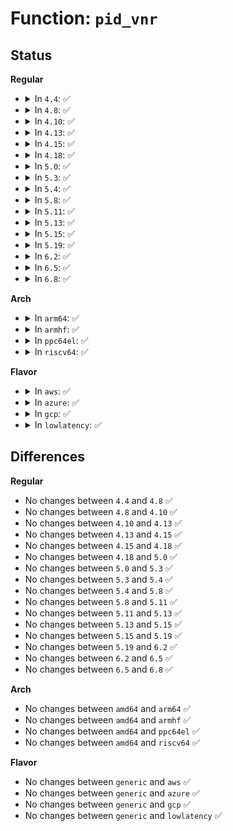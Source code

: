 # Function: <code>pid_vnr</code>

## Status
<b>Regular</b>
<ul>
<li>
<details>
<summary>In <code>4.4</code>: ✅</summary>

```c
pid_t pid_vnr(struct pid *pid);
```

**Collision:** Unique Global

**Inline:** No

**Transformation:** False

**Instances:**

```
In kernel/pid.c (ffffffff8109dc90)
Location: kernel/pid.c:514
Inline: False
Direct callers:
  - kernel/fork.c:_do_fork
  - kernel/sysctl.c:proc_do_cad_pid
  - kernel/signal.c:do_send_specific
  - kernel/signal.c:do_tkill
  - kernel/signal.c:SYSC_kill
  - kernel/sys.c:sys_getpid
  - kernel/sys.c:sys_getppid
  - kernel/sys.c:sys_getpgrp
  - kernel/sys.c:SyS_getsid
  - kernel/sys.c:sys_setsid
  - kernel/cgroup.c:pidlist_array_load
  - kernel/audit.c:audit_receive_msg
  - kernel/trace/ftrace.c:fpid_show
  - fs/fcntl.c:f_getown
  - fs/fcntl.c:SyS_fcntl
  - fs/notify/fanotify/fanotify_user.c:fanotify_read
  - fs/locks.c:lock_get_status
  - fs/locks.c:posix_test_lock
  - fs/coredump.c:do_coredump
  - fs/coredump.c:do_coredump
  - fs/coredump.c:do_coredump
  - fs/coredump.c:do_coredump
  - fs/coredump.c:do_coredump
  - fs/fuse/file.c:fuse_getlk
  - ipc/msg.c:do_msgsnd
  - ipc/msg.c:do_msgrcv
  - ipc/sem.c:SYSC_semtimedop
  - ipc/sem.c:SyS_semctl
  - ipc/sem.c:exit_sem
  - ipc/shm.c:shm_close
  - ipc/shm.c:newseg
  - ipc/mqueue.c:mqueue_read_file
  - security/tomoyo/audit.c:tomoyo_init_log
  - security/tomoyo/audit.c:tomoyo_init_log
  - security/tomoyo/condition.c:tomoyo_condition
  - drivers/tty/tty_io.c:tty_ioctl
  - drivers/tty/tty_io.c:tty_ioctl
  - net/core/sock.c:sock_getsockopt
  - net/core/scm.c:__scm_send
  - net/core/scm.c:__scm_send
  - net/netlink/af_netlink.c:netlink_sendmsg
  - net/unix/af_unix.c:unix_dgram_recvmsg
  - net/unix/af_unix.c:unix_stream_read_generic
```
**Symbols:**

```
ffffffff8109dc90-ffffffff8109dceb: pid_vnr (STB_GLOBAL)
```
</details>
</li>
<li>
<details>
<summary>In <code>4.8</code>: ✅</summary>

```c
pid_t pid_vnr(struct pid *pid);
```

**Collision:** Unique Global

**Inline:** No

**Transformation:** False

**Instances:**

```
In kernel/pid.c (ffffffff810a12f0)
Location: kernel/pid.c:514
Inline: False
Direct callers:
  - kernel/fork.c:_do_fork
  - kernel/sysctl.c:proc_do_cad_pid
  - kernel/signal.c:do_tkill
  - kernel/signal.c:do_send_specific
  - kernel/signal.c:SYSC_kill
  - kernel/sys.c:sys_setsid
  - kernel/sys.c:SyS_getsid
  - kernel/sys.c:sys_getpgrp
  - kernel/sys.c:sys_getppid
  - kernel/sys.c:sys_getpid
  - kernel/cgroup.c:cgroup_pidlist_start
  - kernel/audit.c:audit_receive_msg
  - fs/fcntl.c:SyS_fcntl
  - fs/fcntl.c:f_getown
  - fs/notify/fanotify/fanotify_user.c:fanotify_read
  - fs/locks.c:lock_get_status
  - fs/locks.c:posix_test_lock
  - fs/coredump.c:do_coredump
  - fs/coredump.c:do_coredump
  - fs/coredump.c:do_coredump
  - fs/coredump.c:do_coredump
  - fs/coredump.c:do_coredump
  - fs/fuse/file.c:fuse_getlk
  - ipc/msg.c:do_msgrcv
  - ipc/msg.c:do_msgsnd
  - ipc/sem.c:exit_sem
  - ipc/sem.c:SYSC_semtimedop
  - ipc/sem.c:SyS_semctl
  - ipc/sem.c:semctl_main
  - ipc/shm.c:newseg
  - ipc/shm.c:shm_close
  - ipc/mqueue.c:mqueue_read_file
  - security/tomoyo/audit.c:tomoyo_init_log
  - security/tomoyo/audit.c:tomoyo_init_log
  - security/tomoyo/condition.c:tomoyo_condition
  - drivers/tty/tty_io.c:tty_ioctl
  - drivers/tty/tty_io.c:tty_ioctl
  - net/core/sock.c:sock_getsockopt
  - net/core/scm.c:__scm_send
  - net/core/scm.c:__scm_send
  - net/netlink/af_netlink.c:netlink_sendmsg
  - net/unix/af_unix.c:unix_stream_read_generic
  - net/unix/af_unix.c:unix_dgram_recvmsg
```
**Symbols:**

```
ffffffff810a12f0-ffffffff810a134b: pid_vnr (STB_GLOBAL)
```
</details>
</li>
<li>
<details>
<summary>In <code>4.10</code>: ✅</summary>

```c
pid_t pid_vnr(struct pid *pid);
```

**Collision:** Unique Global

**Inline:** No

**Transformation:** False

**Instances:**

```
In kernel/pid.c (ffffffff810a63b0)
Location: kernel/pid.c:514
Inline: False
Direct callers:
  - kernel/fork.c:_do_fork
  - kernel/sysctl.c:proc_do_cad_pid
  - kernel/signal.c:do_tkill
  - kernel/signal.c:do_send_specific
  - kernel/signal.c:SYSC_kill
  - kernel/sys.c:sys_setsid
  - kernel/sys.c:SyS_getsid
  - kernel/sys.c:sys_getpgrp
  - kernel/sys.c:sys_getppid
  - kernel/sys.c:sys_getpid
  - kernel/cgroup.c:cgroup_pidlist_start
  - kernel/audit.c:audit_receive_msg
  - fs/fcntl.c:SyS_fcntl
  - fs/fcntl.c:f_getown
  - fs/notify/fanotify/fanotify_user.c:fanotify_read
  - fs/locks.c:posix_test_lock
  - fs/coredump.c:do_coredump
  - fs/coredump.c:do_coredump
  - fs/coredump.c:do_coredump
  - fs/coredump.c:do_coredump
  - fs/coredump.c:do_coredump
  - fs/fuse/file.c:fuse_getlk
  - ipc/msg.c:do_msgrcv
  - ipc/msg.c:do_msgsnd
  - ipc/sem.c:exit_sem
  - ipc/sem.c:SYSC_semtimedop
  - ipc/sem.c:SyS_semctl
  - ipc/sem.c:semctl_main
  - ipc/shm.c:newseg
  - ipc/shm.c:shm_close
  - ipc/mqueue.c:mqueue_read_file
  - security/tomoyo/audit.c:tomoyo_init_log
  - security/tomoyo/audit.c:tomoyo_init_log
  - security/tomoyo/condition.c:tomoyo_condition
  - drivers/tty/tty_io.c:tty_ioctl
  - drivers/tty/tty_io.c:tty_ioctl
  - net/core/sock.c:sock_getsockopt
  - net/core/scm.c:__scm_send
  - net/core/scm.c:__scm_send
  - net/netlink/af_netlink.c:netlink_sendmsg
  - net/unix/af_unix.c:unix_stream_read_generic
  - net/unix/af_unix.c:unix_dgram_recvmsg
```
**Symbols:**

```
ffffffff810a63b0-ffffffff810a640b: pid_vnr (STB_GLOBAL)
```
</details>
</li>
<li>
<details>
<summary>In <code>4.13</code>: ✅</summary>

```c
pid_t pid_vnr(struct pid *pid);
```

**Collision:** Unique Global

**Inline:** No

**Transformation:** False

**Instances:**

```
In kernel/pid.c (ffffffff810a3380)
Location: kernel/pid.c:515
Inline: False
Direct callers:
  - kernel/fork.c:_do_fork
  - kernel/sysctl.c:proc_do_cad_pid
  - kernel/sys.c:sys_setsid
  - kernel/sys.c:SyS_getsid
  - kernel/sys.c:sys_getpgrp
  - kernel/audit.c:audit_receive_msg
  - kernel/audit.c:audit_receive_msg
  - kernel/audit.c:audit_receive_msg
  - kernel/audit.c:audit_receive_msg
  - fs/fcntl.c:do_fcntl
  - fs/fcntl.c:f_getown
  - fs/notify/fanotify/fanotify_user.c:fanotify_read
  - fs/locks.c:posix_test_lock
  - fs/fuse/file.c:fuse_getlk
  - ipc/mqueue.c:mqueue_read_file
  - drivers/tty/tty_jobctrl.c:tty_jobctrl_ioctl
  - drivers/tty/tty_jobctrl.c:tty_jobctrl_ioctl
  - net/core/sock.c:sock_getsockopt
  - net/core/scm.c:__scm_send
  - net/netlink/af_netlink.c:netlink_sendmsg
  - net/unix/af_unix.c:unix_stream_read_generic
  - net/unix/af_unix.c:unix_dgram_recvmsg
```
**Symbols:**

```
ffffffff810a3380-ffffffff810a33d2: pid_vnr (STB_GLOBAL)
```
</details>
</li>
<li>
<details>
<summary>In <code>4.15</code>: ✅</summary>

```c
pid_t pid_vnr(struct pid *pid);
```

**Collision:** Unique Global

**Inline:** No

**Transformation:** False

**Instances:**

```
In kernel/pid.c (ffffffff810a9ba0)
Location: kernel/pid.c:384
Inline: False
Direct callers:
  - kernel/fork.c:_do_fork
  - kernel/sysctl.c:proc_do_cad_pid
  - kernel/sys.c:sys_setsid
  - kernel/sys.c:SyS_getsid
  - kernel/sys.c:sys_getpgrp
  - kernel/audit.c:audit_receive_msg
  - kernel/audit.c:audit_receive_msg
  - kernel/audit.c:audit_receive_msg
  - kernel/audit.c:audit_receive_msg
  - kernel/audit.c:audit_receive_msg
  - fs/fcntl.c:do_fcntl
  - fs/fcntl.c:f_getown
  - fs/notify/fanotify/fanotify_user.c:fanotify_read
  - ipc/mqueue.c:mqueue_read_file
  - drivers/tty/tty_jobctrl.c:tty_jobctrl_ioctl
  - drivers/tty/tty_jobctrl.c:tty_jobctrl_ioctl
  - net/core/sock.c:sock_getsockopt
  - net/core/scm.c:__scm_send
  - net/netlink/af_netlink.c:netlink_sendmsg
  - net/unix/af_unix.c:unix_stream_read_generic
  - net/unix/af_unix.c:unix_dgram_recvmsg
```
**Symbols:**

```
ffffffff810a9ba0-ffffffff810a9bf3: pid_vnr (STB_GLOBAL)
```
</details>
</li>
<li>
<details>
<summary>In <code>4.18</code>: ✅</summary>

```c
pid_t pid_vnr(struct pid *pid);
```

**Collision:** Unique Global

**Inline:** No

**Transformation:** False

**Instances:**

```
In kernel/pid.c (ffffffff810b07b0)
Location: kernel/pid.c:409
Inline: False
Direct callers:
  - kernel/fork.c:_do_fork
  - kernel/sysctl.c:proc_do_cad_pid
  - kernel/sys.c:ksys_setsid
  - kernel/sys.c:__ia32_sys_getsid
  - kernel/sys.c:__x64_sys_getsid
  - kernel/sys.c:__x64_sys_getpgrp
  - kernel/audit.c:audit_receive_msg
  - kernel/audit.c:audit_receive_msg
  - kernel/audit.c:audit_receive_msg
  - kernel/audit.c:audit_receive_msg
  - kernel/audit.c:audit_receive_msg
  - fs/fcntl.c:do_fcntl
  - fs/fcntl.c:f_getown
  - fs/notify/fanotify/fanotify_user.c:fanotify_read
  - ipc/msg.c:msgctl_stat
  - ipc/msg.c:msgctl_stat
  - ipc/sem.c:semctl_main
  - ipc/shm.c:shmctl_stat
  - ipc/shm.c:shmctl_stat
  - ipc/mqueue.c:mqueue_read_file
  - drivers/tty/tty_jobctrl.c:tty_jobctrl_ioctl
  - drivers/tty/tty_jobctrl.c:tty_jobctrl_ioctl
  - net/core/sock.c:sock_getsockopt
  - net/core/scm.c:__scm_send
  - net/netlink/af_netlink.c:netlink_sendmsg
  - net/unix/af_unix.c:unix_stream_read_generic
  - net/unix/af_unix.c:unix_dgram_recvmsg
```
**Symbols:**

```
ffffffff810b07b0-ffffffff810b0805: pid_vnr (STB_GLOBAL)
```
</details>
</li>
<li>
<details>
<summary>In <code>5.0</code>: ✅</summary>

```c
pid_t pid_vnr(struct pid *pid);
```

**Collision:** Unique Global

**Inline:** No

**Transformation:** False

**Instances:**

```
In kernel/pid.c (ffffffff810b98f0)
Location: kernel/pid.c:416
Inline: False
Direct callers:
  - kernel/fork.c:_do_fork
  - kernel/sysctl.c:proc_do_cad_pid
  - kernel/sys.c:ksys_setsid
  - kernel/sys.c:__ia32_sys_getsid
  - kernel/sys.c:__x64_sys_getsid
  - kernel/sys.c:__x64_sys_getpgrp
  - kernel/audit.c:audit_receive_msg
  - kernel/audit.c:audit_receive_msg
  - kernel/audit.c:audit_receive_msg
  - kernel/audit.c:audit_receive_msg
  - kernel/audit.c:audit_receive_msg
  - fs/fcntl.c:do_fcntl
  - fs/fcntl.c:f_getown
  - fs/notify/fanotify/fanotify_user.c:fanotify_read
  - ipc/msg.c:msgctl_stat
  - ipc/msg.c:msgctl_stat
  - ipc/sem.c:semctl_main
  - ipc/shm.c:shmctl_stat
  - ipc/shm.c:shmctl_stat
  - ipc/mqueue.c:mqueue_read_file
  - drivers/tty/tty_jobctrl.c:tty_jobctrl_ioctl
  - drivers/tty/tty_jobctrl.c:tty_jobctrl_ioctl
  - net/core/sock.c:sock_getsockopt
  - net/core/scm.c:__scm_send
  - net/netlink/af_netlink.c:netlink_sendmsg
  - net/unix/af_unix.c:unix_stream_read_generic
  - net/unix/af_unix.c:unix_dgram_recvmsg
```
**Symbols:**

```
ffffffff810b98f0-ffffffff810b9941: pid_vnr (STB_GLOBAL)
```
</details>
</li>
<li>
<details>
<summary>In <code>5.3</code>: ✅</summary>

```c
pid_t pid_vnr(struct pid *pid);
```

**Collision:** Unique Global

**Inline:** No

**Transformation:** False

**Instances:**

```
In kernel/pid.c (ffffffff810bf650)
Location: kernel/pid.c:419
Inline: False
Direct callers:
  - kernel/fork.c:_do_fork
  - kernel/sysctl.c:proc_do_cad_pid
  - kernel/sys.c:ksys_setsid
  - kernel/sys.c:__ia32_sys_getsid
  - kernel/sys.c:__x64_sys_getsid
  - kernel/sys.c:do_getpgid
  - kernel/audit.c:audit_receive_msg
  - kernel/audit.c:audit_receive_msg
  - kernel/audit.c:audit_receive_msg
  - kernel/audit.c:auditd_pid_vnr
  - fs/fcntl.c:do_fcntl
  - fs/fcntl.c:f_getown
  - fs/notify/fanotify/fanotify_user.c:fanotify_read
  - ipc/msg.c:msgctl_stat
  - ipc/msg.c:msgctl_stat
  - ipc/sem.c:semctl_main
  - ipc/shm.c:shmctl_stat
  - ipc/shm.c:shmctl_stat
  - ipc/mqueue.c:mqueue_read_file
  - drivers/tty/tty_jobctrl.c:tty_jobctrl_ioctl
  - drivers/tty/tty_jobctrl.c:tty_jobctrl_ioctl
  - net/core/sock.c:sock_getsockopt
  - net/core/scm.c:__scm_send
  - net/netlink/af_netlink.c:netlink_sendmsg
  - net/unix/af_unix.c:unix_stream_read_generic
  - net/unix/af_unix.c:unix_dgram_recvmsg
```
**Symbols:**

```
ffffffff810bf650-ffffffff810bf6a5: pid_vnr (STB_GLOBAL)
```
</details>
</li>
<li>
<details>
<summary>In <code>5.4</code>: ✅</summary>

```c
pid_t pid_vnr(struct pid *pid);
```

**Collision:** Unique Global

**Inline:** No

**Transformation:** False

**Instances:**

```
In kernel/pid.c (ffffffff810c5a20)
Location: kernel/pid.c:419
Inline: False
Direct callers:
  - kernel/fork.c:_do_fork
  - kernel/sysctl.c:proc_do_cad_pid
  - kernel/sys.c:ksys_setsid
  - kernel/sys.c:__ia32_sys_getsid
  - kernel/sys.c:__x64_sys_getsid
  - kernel/sys.c:do_getpgid
  - kernel/audit.c:audit_receive_msg
  - kernel/audit.c:audit_receive_msg
  - kernel/audit.c:audit_receive_msg
  - kernel/audit.c:auditd_pid_vnr
  - fs/fcntl.c:do_fcntl
  - fs/fcntl.c:f_getown
  - fs/notify/fanotify/fanotify_user.c:fanotify_read
  - ipc/msg.c:msgctl_stat
  - ipc/msg.c:msgctl_stat
  - ipc/sem.c:semctl_main
  - ipc/shm.c:shmctl_stat
  - ipc/shm.c:shmctl_stat
  - ipc/mqueue.c:mqueue_read_file
  - drivers/tty/tty_jobctrl.c:tty_jobctrl_ioctl
  - drivers/tty/tty_jobctrl.c:tty_jobctrl_ioctl
  - net/core/sock.c:sock_getsockopt
  - net/core/scm.c:__scm_send
  - net/netlink/af_netlink.c:netlink_sendmsg
  - net/unix/af_unix.c:unix_stream_read_generic
  - net/unix/af_unix.c:unix_dgram_recvmsg
```
**Symbols:**

```
ffffffff810c5a20-ffffffff810c5a75: pid_vnr (STB_GLOBAL)
```
</details>
</li>
<li>
<details>
<summary>In <code>5.8</code>: ✅</summary>

```c
pid_t pid_vnr(struct pid *pid);
```

**Collision:** Unique Global

**Inline:** No

**Transformation:** False

**Instances:**

```
In kernel/pid.c (ffffffff810cd350)
Location: kernel/pid.c:485
Inline: False
Direct callers:
  - kernel/fork.c:_do_fork
  - kernel/sysctl.c:proc_do_cad_pid
  - kernel/sys.c:ksys_setsid
  - kernel/sys.c:__ia32_sys_getsid
  - kernel/sys.c:__x64_sys_getsid
  - kernel/sys.c:__do_sys_getpgrp
  - kernel/sys.c:__ia32_sys_getpgid
  - kernel/sys.c:__x64_sys_getpgid
  - kernel/audit.c:audit_receive_msg
  - kernel/audit.c:audit_receive_msg
  - kernel/audit.c:audit_receive_msg
  - kernel/audit.c:audit_receive_msg
  - kernel/audit.c:audit_receive_msg
  - fs/fcntl.c:f_getown_ex
  - fs/fcntl.c:f_getown
  - fs/notify/fanotify/fanotify_user.c:copy_event_to_user
  - ipc/msg.c:msgctl_stat
  - ipc/msg.c:msgctl_stat
  - ipc/sem.c:semctl_main
  - ipc/shm.c:shmctl_stat
  - ipc/shm.c:shmctl_stat
  - ipc/mqueue.c:mqueue_read_file
  - drivers/tty/tty_jobctrl.c:tty_jobctrl_ioctl
  - drivers/tty/tty_jobctrl.c:tty_jobctrl_ioctl
  - net/core/sock.c:sock_getsockopt
  - net/core/scm.c:__scm_send
  - net/netlink/af_netlink.c:netlink_sendmsg
  - net/unix/af_unix.c:unix_stream_read_generic
  - net/unix/af_unix.c:unix_dgram_recvmsg
```
**Symbols:**

```
ffffffff810cd350-ffffffff810cd3a5: pid_vnr (STB_GLOBAL)
```
</details>
</li>
<li>
<details>
<summary>In <code>5.11</code>: ✅</summary>

```c
pid_t pid_vnr(struct pid *pid);
```

**Collision:** Unique Global

**Inline:** No

**Transformation:** False

**Instances:**

```
In kernel/pid.c (ffffffff810c7e60)
Location: kernel/pid.c:486
Inline: False
Direct callers:
  - kernel/fork.c:kernel_clone
  - kernel/sysctl.c:proc_do_cad_pid
  - kernel/sys.c:ksys_setsid
  - kernel/sys.c:__ia32_sys_getsid
  - kernel/sys.c:__x64_sys_getsid
  - kernel/sys.c:__do_sys_getpgrp
  - kernel/audit.c:audit_receive_msg
  - kernel/audit.c:audit_receive_msg
  - kernel/audit.c:audit_receive_msg
  - kernel/audit.c:audit_receive_msg
  - kernel/audit.c:audit_receive_msg
  - fs/fcntl.c:f_getown_ex
  - fs/fcntl.c:f_getown
  - fs/notify/fanotify/fanotify_user.c:copy_event_to_user
  - ipc/msg.c:msgctl_stat
  - ipc/msg.c:msgctl_stat
  - ipc/sem.c:semctl_main
  - ipc/shm.c:shmctl_stat
  - ipc/shm.c:shmctl_stat
  - ipc/mqueue.c:mqueue_read_file
  - drivers/tty/tty_jobctrl.c:tty_jobctrl_ioctl
  - drivers/tty/tty_jobctrl.c:tty_jobctrl_ioctl
  - net/core/sock.c:sock_getsockopt
  - net/core/scm.c:__scm_send
  - net/netlink/af_netlink.c:netlink_sendmsg
  - net/unix/af_unix.c:unix_stream_read_generic
  - net/unix/af_unix.c:unix_dgram_recvmsg
```
**Symbols:**

```
ffffffff810c7e60-ffffffff810c7eb5: pid_vnr (STB_GLOBAL)
```
</details>
</li>
<li>
<details>
<summary>In <code>5.13</code>: ✅</summary>

```c
pid_t pid_vnr(struct pid *pid);
```

**Collision:** Unique Global

**Inline:** No

**Transformation:** False

**Instances:**

```
In kernel/pid.c (ffffffff810c9900)
Location: kernel/pid.c:486
Inline: False
Direct callers:
  - kernel/fork.c:kernel_clone
  - kernel/sysctl.c:proc_do_cad_pid
  - kernel/sys.c:ksys_setsid
  - kernel/sys.c:__ia32_sys_getsid
  - kernel/sys.c:__x64_sys_getsid
  - kernel/sys.c:__do_sys_getpgrp
  - kernel/audit.c:audit_receive_msg
  - kernel/audit.c:audit_receive_msg
  - kernel/audit.c:audit_receive_msg
  - kernel/audit.c:audit_receive_msg
  - fs/fcntl.c:do_fcntl
  - fs/fcntl.c:f_getown
  - fs/notify/fanotify/fanotify_user.c:copy_event_to_user
  - ipc/msg.c:msgctl_stat
  - ipc/msg.c:msgctl_stat
  - ipc/sem.c:semctl_main
  - ipc/shm.c:shmctl_stat
  - ipc/shm.c:shmctl_stat
  - ipc/mqueue.c:mqueue_read_file
  - drivers/tty/tty_jobctrl.c:tty_jobctrl_ioctl
  - drivers/tty/tty_jobctrl.c:tty_jobctrl_ioctl
  - net/core/sock.c:sock_getsockopt
  - net/core/scm.c:__scm_send
  - net/netlink/af_netlink.c:netlink_sendmsg
  - net/unix/af_unix.c:unix_stream_read_generic
  - net/unix/af_unix.c:unix_dgram_recvmsg
```
**Symbols:**

```
ffffffff810c9900-ffffffff810c9955: pid_vnr (STB_GLOBAL)
```
</details>
</li>
<li>
<details>
<summary>In <code>5.15</code>: ✅</summary>

```c
pid_t pid_vnr(struct pid *pid);
```

**Collision:** Unique Global

**Inline:** No

**Transformation:** False

**Instances:**

```
In kernel/pid.c (ffffffff810dc860)
Location: kernel/pid.c:486
Inline: False
Direct callers:
  - kernel/fork.c:kernel_clone
  - kernel/sysctl.c:proc_do_cad_pid
  - kernel/sys.c:ksys_setsid
  - kernel/sys.c:__ia32_sys_getsid
  - kernel/sys.c:__x64_sys_getsid
  - kernel/sys.c:__do_sys_getpgrp
  - kernel/audit.c:audit_receive_msg
  - kernel/audit.c:audit_receive_msg
  - kernel/audit.c:audit_receive_msg
  - kernel/audit.c:audit_receive_msg
  - fs/fcntl.c:do_fcntl
  - fs/fcntl.c:f_getown
  - fs/notify/fanotify/fanotify_user.c:copy_event_to_user
  - ipc/msg.c:msgctl_stat
  - ipc/msg.c:msgctl_stat
  - ipc/sem.c:semctl_main
  - ipc/shm.c:shmctl_stat
  - ipc/shm.c:shmctl_stat
  - ipc/mqueue.c:mqueue_read_file
  - drivers/tty/tty_jobctrl.c:tty_jobctrl_ioctl
  - drivers/tty/tty_jobctrl.c:tty_jobctrl_ioctl
  - net/core/sock.c:sock_getsockopt
  - net/core/scm.c:__scm_send
  - net/netlink/af_netlink.c:netlink_sendmsg
  - net/unix/af_unix.c:unix_stream_read_generic
  - net/unix/af_unix.c:__unix_dgram_recvmsg
```
**Symbols:**

```
ffffffff810dc860-ffffffff810dc8b5: pid_vnr (STB_GLOBAL)
```
</details>
</li>
<li>
<details>
<summary>In <code>5.19</code>: ✅</summary>

```c
pid_t pid_vnr(struct pid *pid);
```

**Collision:** Unique Global

**Inline:** No

**Transformation:** False

**Instances:**

```
In kernel/pid.c (ffffffff810f6010)
Location: kernel/pid.c:486
Inline: False
Direct callers:
  - kernel/fork.c:kernel_clone
  - kernel/sysctl.c:proc_do_cad_pid
  - kernel/sys.c:ksys_setsid
  - kernel/sys.c:__ia32_sys_getsid
  - kernel/sys.c:__x64_sys_getsid
  - kernel/sys.c:__do_sys_getpgrp
  - kernel/audit.c:audit_receive_msg
  - kernel/audit.c:audit_receive_msg
  - kernel/audit.c:audit_receive_msg
  - kernel/audit.c:audit_receive_msg
  - fs/fcntl.c:do_fcntl
  - fs/fcntl.c:f_getown
  - fs/notify/fanotify/fanotify_user.c:copy_event_to_user
  - ipc/msg.c:msgctl_stat
  - ipc/msg.c:msgctl_stat
  - ipc/sem.c:semctl_main
  - ipc/shm.c:shmctl_stat
  - ipc/shm.c:shmctl_stat
  - ipc/mqueue.c:mqueue_read_file
  - drivers/tty/tty_jobctrl.c:tty_jobctrl_ioctl
  - drivers/tty/tty_jobctrl.c:tty_jobctrl_ioctl
  - net/core/sock.c:sock_getsockopt
  - net/core/scm.c:__scm_send
  - net/netlink/af_netlink.c:netlink_sendmsg
  - net/unix/af_unix.c:unix_stream_read_generic
  - net/unix/af_unix.c:__unix_dgram_recvmsg
```
**Symbols:**

```
ffffffff810f6010-ffffffff810f6075: pid_vnr (STB_GLOBAL)
```
</details>
</li>
<li>
<details>
<summary>In <code>6.2</code>: ✅</summary>

```c
pid_t pid_vnr(struct pid *pid);
```

**Collision:** Unique Global

**Inline:** No

**Transformation:** False

**Instances:**

```
In kernel/pid.c (ffffffff81118580)
Location: kernel/pid.c:486
Inline: False
Direct callers:
  - kernel/fork.c:kernel_clone
  - kernel/sysctl.c:proc_do_cad_pid
  - kernel/sys.c:ksys_setsid
  - kernel/sys.c:__ia32_sys_getsid
  - kernel/sys.c:__x64_sys_getsid
  - kernel/sys.c:__do_sys_getpgrp
  - kernel/audit.c:audit_receive_msg
  - kernel/audit.c:audit_receive_msg
  - kernel/audit.c:audit_receive_msg
  - kernel/audit.c:audit_receive_msg
  - fs/fcntl.c:do_fcntl
  - fs/fcntl.c:f_getown
  - fs/notify/fanotify/fanotify_user.c:copy_event_to_user
  - ipc/msg.c:msgctl_stat
  - ipc/msg.c:msgctl_stat
  - ipc/sem.c:semctl_main
  - ipc/shm.c:shmctl_stat
  - ipc/shm.c:shmctl_stat
  - ipc/mqueue.c:mqueue_read_file
  - drivers/tty/tty_jobctrl.c:tty_jobctrl_ioctl
  - drivers/tty/tty_jobctrl.c:tty_jobctrl_ioctl
  - net/core/sock.c:sk_getsockopt
  - net/core/scm.c:__scm_send
  - net/netlink/af_netlink.c:netlink_sendmsg
  - net/unix/af_unix.c:unix_stream_read_generic
  - net/unix/af_unix.c:__unix_dgram_recvmsg
```
**Symbols:**

```
ffffffff81118580-ffffffff811185e5: pid_vnr (STB_GLOBAL)
```
</details>
</li>
<li>
<details>
<summary>In <code>6.5</code>: ✅</summary>

```c
pid_t pid_vnr(struct pid *pid);
```

**Collision:** Unique Global

**Inline:** No

**Transformation:** False

**Instances:**

```
In kernel/pid.c (ffffffff811257c0)
Location: kernel/pid.c:489
Inline: False
Direct callers:
  - kernel/fork.c:kernel_clone
  - kernel/sysctl.c:proc_do_cad_pid
  - kernel/sys.c:ksys_setsid
  - kernel/sys.c:__ia32_sys_getsid
  - kernel/sys.c:__x64_sys_getsid
  - kernel/sys.c:__do_sys_getpgrp
  - kernel/audit.c:audit_receive_msg
  - kernel/audit.c:audit_receive_msg
  - kernel/audit.c:audit_receive_msg
  - kernel/audit.c:audit_receive_msg
  - fs/fcntl.c:do_fcntl
  - fs/fcntl.c:f_getown
  - fs/notify/fanotify/fanotify_user.c:copy_event_to_user
  - ipc/msg.c:msgctl_stat
  - ipc/msg.c:msgctl_stat
  - ipc/sem.c:semctl_main
  - ipc/shm.c:shmctl_stat
  - ipc/shm.c:shmctl_stat
  - ipc/mqueue.c:mqueue_read_file
  - drivers/tty/tty_jobctrl.c:tty_jobctrl_ioctl
  - drivers/tty/tty_jobctrl.c:tty_jobctrl_ioctl
  - net/core/sock.c:sk_getsockopt
  - net/core/scm.c:__scm_send
  - net/netlink/af_netlink.c:netlink_sendmsg
  - net/unix/af_unix.c:unix_stream_read_generic
  - net/unix/af_unix.c:__unix_dgram_recvmsg
```
**Symbols:**

```
ffffffff811257c0-ffffffff81125825: pid_vnr (STB_GLOBAL)
```
</details>
</li>
<li>
<details>
<summary>In <code>6.8</code>: ✅</summary>

```c
pid_t pid_vnr(struct pid *pid);
```

**Collision:** Unique Global

**Inline:** No

**Transformation:** False

**Instances:**

```
In kernel/pid.c (ffffffff8112fdc0)
Location: kernel/pid.c:489
Inline: False
Direct callers:
  - kernel/fork.c:kernel_clone
  - kernel/sysctl.c:proc_do_cad_pid
  - kernel/sys.c:ksys_setsid
  - kernel/sys.c:__ia32_sys_getsid
  - kernel/sys.c:__x64_sys_getsid
  - kernel/sys.c:__do_sys_getpgrp
  - kernel/audit.c:audit_receive_msg
  - kernel/audit.c:audit_receive_msg
  - kernel/audit.c:audit_receive_msg
  - kernel/audit.c:audit_receive_msg
  - fs/fcntl.c:do_fcntl
  - fs/fcntl.c:f_getown
  - fs/notify/fanotify/fanotify_user.c:copy_event_to_user
  - ipc/msg.c:msgctl_stat
  - ipc/msg.c:msgctl_stat
  - ipc/sem.c:semctl_main
  - ipc/shm.c:shmctl_stat
  - ipc/shm.c:shmctl_stat
  - ipc/mqueue.c:mqueue_read_file
  - drivers/tty/tty_jobctrl.c:tty_jobctrl_ioctl
  - drivers/tty/tty_jobctrl.c:tty_jobctrl_ioctl
  - drivers/gpu/drm/drm_debugfs.c:drm_clients_info
  - net/core/sock.c:sk_getsockopt
  - net/core/scm.c:__scm_send
  - net/netlink/af_netlink.c:netlink_sendmsg
  - net/unix/af_unix.c:unix_stream_read_generic
  - net/unix/af_unix.c:__unix_dgram_recvmsg
```
**Symbols:**

```
ffffffff8112fdc0-ffffffff8112fe25: pid_vnr (STB_GLOBAL)
```
</details>
</li>
</ul>
<b>Arch</b>
<ul>
<li>
<details>
<summary>In <code>arm64</code>: ✅</summary>

```c
pid_t pid_vnr(struct pid *pid);
```

**Collision:** Unique Global

**Inline:** No

**Transformation:** False

**Instances:**

```
In kernel/pid.c (ffff800010123f70)
Location: kernel/pid.c:419
Inline: False
Direct callers:
  - kernel/fork.c:_do_fork
  - kernel/fork.c:_do_fork
  - kernel/sysctl.c:proc_do_cad_pid
  - kernel/sys.c:ksys_setsid
  - kernel/sys.c:__arm64_sys_getsid
  - kernel/sys.c:__arm64_sys_getpgrp
  - kernel/sys.c:__arm64_sys_getpgid
  - kernel/audit.c:audit_receive_msg
  - kernel/audit.c:audit_receive_msg
  - kernel/audit.c:audit_receive_msg
  - kernel/audit.c:auditd_pid_vnr
  - fs/fcntl.c:do_fcntl
  - fs/fcntl.c:f_getown
  - fs/notify/fanotify/fanotify_user.c:fanotify_read
  - ipc/msg.c:msgctl_stat
  - ipc/msg.c:msgctl_stat
  - ipc/sem.c:semctl_main
  - ipc/shm.c:shmctl_stat
  - ipc/shm.c:shmctl_stat
  - ipc/mqueue.c:mqueue_read_file
  - drivers/tty/tty_jobctrl.c:tty_jobctrl_ioctl
  - drivers/tty/tty_jobctrl.c:tty_jobctrl_ioctl
  - net/core/sock.c:sock_getsockopt
  - net/core/scm.c:__scm_send
  - net/netlink/af_netlink.c:netlink_sendmsg
  - net/unix/af_unix.c:unix_stream_read_generic
  - net/unix/af_unix.c:unix_dgram_recvmsg
```
**Symbols:**

```
ffff800010123f70-ffff800010123fe8: pid_vnr (STB_GLOBAL)
```
</details>
</li>
<li>
<details>
<summary>In <code>armhf</code>: ✅</summary>

```c
pid_t pid_vnr(struct pid *pid);
```

**Collision:** Unique Global

**Inline:** No

**Transformation:** False

**Instances:**

```
In kernel/pid.c (c03772d4)
Location: kernel/pid.c:419
Inline: False
Direct callers:
  - kernel/fork.c:_do_fork
  - kernel/sysctl.c:proc_do_cad_pid
  - kernel/sys.c:ksys_setsid
  - kernel/sys.c:__se_sys_getsid
  - kernel/sys.c:do_getpgid
  - kernel/audit.c:audit_receive_msg
  - kernel/audit.c:audit_receive_msg
  - kernel/audit.c:audit_receive_msg
  - kernel/audit.c:auditd_pid_vnr
  - fs/fcntl.c:do_fcntl
  - fs/fcntl.c:f_getown
  - fs/notify/fanotify/fanotify_user.c:fanotify_read
  - ipc/msg.c:ksys_msgctl
  - ipc/msg.c:ksys_msgctl
  - ipc/sem.c:semctl_main
  - ipc/shm.c:ksys_shmctl
  - ipc/shm.c:ksys_shmctl
  - ipc/mqueue.c:mqueue_read_file
  - drivers/tty/tty_jobctrl.c:tty_jobctrl_ioctl
  - drivers/tty/tty_jobctrl.c:tty_jobctrl_ioctl
  - sound/core/control.c:snd_ctl_elem_info_user
  - sound/core/pcm.c:snd_pcm_substream_proc_status_read
  - net/core/sock.c:sock_getsockopt
  - net/core/scm.c:__scm_send
  - net/netlink/af_netlink.c:netlink_sendmsg
  - net/unix/af_unix.c:unix_stream_read_generic
  - net/unix/af_unix.c:unix_dgram_recvmsg
```
**Symbols:**

```
c03772d4-c0377344: pid_vnr (STB_GLOBAL)
```
</details>
</li>
<li>
<details>
<summary>In <code>ppc64el</code>: ✅</summary>

```c
pid_t pid_vnr(struct pid *pid);
```

**Collision:** Unique Global

**Inline:** No

**Transformation:** False

**Instances:**

```
In kernel/pid.c (c00000000016dc10)
Location: kernel/pid.c:419
Inline: False
Direct callers:
  - kernel/fork.c:_do_fork
  - kernel/sysctl.c:proc_do_cad_pid
  - kernel/sys.c:ksys_setsid
  - kernel/sys.c:__se_sys_getsid
  - kernel/sys.c:sys_getpgrp
  - kernel/sys.c:__se_sys_getpgid
  - kernel/audit.c:audit_receive_msg
  - kernel/audit.c:audit_receive_msg
  - kernel/audit.c:audit_receive_msg
  - kernel/audit.c:auditd_pid_vnr
  - fs/fcntl.c:do_fcntl
  - fs/fcntl.c:f_getown
  - fs/notify/fanotify/fanotify_user.c:fanotify_read
  - fs/notify/fanotify/fanotify_user.c:fanotify_read
  - ipc/msg.c:msgctl_stat
  - ipc/msg.c:msgctl_stat
  - ipc/sem.c:semctl_main
  - ipc/shm.c:shmctl_stat
  - ipc/shm.c:shmctl_stat
  - ipc/mqueue.c:mqueue_read_file
  - drivers/tty/tty_jobctrl.c:tty_jobctrl_ioctl
  - drivers/tty/tty_jobctrl.c:tty_jobctrl_ioctl
  - net/core/sock.c:sock_getsockopt
  - net/core/scm.c:__scm_send
  - net/netlink/af_netlink.c:netlink_sendmsg
  - net/unix/af_unix.c:unix_stream_read_generic
  - net/unix/af_unix.c:unix_dgram_recvmsg
```
**Symbols:**

```
c00000000016dc10-c00000000016dc78: pid_vnr (STB_GLOBAL)
```
</details>
</li>
<li>
<details>
<summary>In <code>riscv64</code>: ✅</summary>

```c
pid_t pid_vnr(struct pid *pid);
```

**Collision:** Unique Global

**Inline:** No

**Transformation:** False

**Instances:**

```
In kernel/pid.c (ffffffe0000dc252)
Location: kernel/pid.c:419
Inline: False
Direct callers:
  - kernel/fork.c:_do_fork
  - kernel/sysctl.c:proc_do_cad_pid
  - kernel/sys.c:ksys_setsid
  - kernel/sys.c:__se_sys_getsid
  - kernel/sys.c:__se_sys_getpgid
  - kernel/audit.c:audit_receive_msg
  - kernel/audit.c:audit_receive_msg
  - kernel/audit.c:audit_receive_msg
  - kernel/audit.c:auditd_pid_vnr
  - fs/fcntl.c:__se_sys_fcntl
  - fs/fcntl.c:f_getown
  - fs/notify/fanotify/fanotify_user.c:fanotify_read
  - ipc/sem.c:semctl_main
  - ipc/mqueue.c:mqueue_read_file
  - drivers/tty/tty_jobctrl.c:tty_jobctrl_ioctl
  - drivers/tty/tty_jobctrl.c:tty_jobctrl_ioctl
  - net/core/sock.c:sock_getsockopt
  - net/core/scm.c:__scm_send
  - net/netlink/af_netlink.c:netlink_sendmsg
  - net/unix/af_unix.c:unix_stream_read_generic
  - net/unix/af_unix.c:unix_dgram_recvmsg
```
**Symbols:**

```
ffffffe0000dc252-ffffffe0000dc2a8: pid_vnr (STB_GLOBAL)
```
</details>
</li>
</ul>
<b>Flavor</b>
<ul>
<li>
<details>
<summary>In <code>aws</code>: ✅</summary>

```c
pid_t pid_vnr(struct pid *pid);
```

**Collision:** Unique Global

**Inline:** No

**Transformation:** False

**Instances:**

```
In kernel/pid.c (ffffffff810bfda0)
Location: kernel/pid.c:419
Inline: False
Direct callers:
  - kernel/fork.c:_do_fork
  - kernel/sysctl.c:proc_do_cad_pid
  - kernel/sys.c:ksys_setsid
  - kernel/sys.c:__ia32_sys_getsid
  - kernel/sys.c:__x64_sys_getsid
  - kernel/sys.c:do_getpgid
  - kernel/audit.c:audit_receive_msg
  - kernel/audit.c:audit_receive_msg
  - kernel/audit.c:audit_receive_msg
  - kernel/audit.c:auditd_pid_vnr
  - fs/fcntl.c:do_fcntl
  - fs/fcntl.c:f_getown
  - fs/notify/fanotify/fanotify_user.c:fanotify_read
  - ipc/msg.c:msgctl_stat
  - ipc/msg.c:msgctl_stat
  - ipc/sem.c:semctl_main
  - ipc/shm.c:shmctl_stat
  - ipc/shm.c:shmctl_stat
  - ipc/mqueue.c:mqueue_read_file
  - drivers/tty/tty_jobctrl.c:tty_jobctrl_ioctl
  - drivers/tty/tty_jobctrl.c:tty_jobctrl_ioctl
  - net/core/sock.c:sock_getsockopt
  - net/core/scm.c:__scm_send
  - net/netlink/af_netlink.c:netlink_sendmsg
  - net/unix/af_unix.c:unix_stream_read_generic
  - net/unix/af_unix.c:unix_dgram_recvmsg
```
**Symbols:**

```
ffffffff810bfda0-ffffffff810bfdf5: pid_vnr (STB_GLOBAL)
```
</details>
</li>
<li>
<details>
<summary>In <code>azure</code>: ✅</summary>

```c
pid_t pid_vnr(struct pid *pid);
```

**Collision:** Unique Global

**Inline:** No

**Transformation:** False

**Instances:**

```
In kernel/pid.c (ffffffff810ae5b0)
Location: kernel/pid.c:419
Inline: False
Direct callers:
  - kernel/fork.c:_do_fork
  - kernel/sysctl.c:proc_do_cad_pid
  - kernel/sys.c:ksys_setsid
  - kernel/sys.c:__ia32_sys_getsid
  - kernel/sys.c:__x64_sys_getsid
  - kernel/sys.c:do_getpgid
  - kernel/audit.c:audit_receive_msg
  - kernel/audit.c:audit_receive_msg
  - kernel/audit.c:audit_receive_msg
  - kernel/audit.c:auditd_pid_vnr
  - fs/fcntl.c:do_fcntl
  - fs/fcntl.c:f_getown
  - fs/notify/fanotify/fanotify_user.c:fanotify_read
  - ipc/msg.c:msgctl_stat
  - ipc/msg.c:msgctl_stat
  - ipc/sem.c:semctl_main
  - ipc/shm.c:shmctl_stat
  - ipc/shm.c:shmctl_stat
  - ipc/mqueue.c:mqueue_read_file
  - drivers/tty/tty_jobctrl.c:tty_jobctrl_ioctl
  - drivers/tty/tty_jobctrl.c:tty_jobctrl_ioctl
  - net/core/sock.c:sock_getsockopt
  - net/core/scm.c:__scm_send
  - net/netlink/af_netlink.c:netlink_sendmsg
  - net/unix/af_unix.c:unix_stream_read_generic
  - net/unix/af_unix.c:unix_dgram_recvmsg
```
**Symbols:**

```
ffffffff810ae5b0-ffffffff810ae605: pid_vnr (STB_GLOBAL)
```
</details>
</li>
<li>
<details>
<summary>In <code>gcp</code>: ✅</summary>

```c
pid_t pid_vnr(struct pid *pid);
```

**Collision:** Unique Global

**Inline:** No

**Transformation:** False

**Instances:**

```
In kernel/pid.c (ffffffff810bf2f0)
Location: kernel/pid.c:419
Inline: False
Direct callers:
  - kernel/fork.c:_do_fork
  - kernel/sysctl.c:proc_do_cad_pid
  - kernel/sys.c:ksys_setsid
  - kernel/sys.c:__ia32_sys_getsid
  - kernel/sys.c:__x64_sys_getsid
  - kernel/sys.c:do_getpgid
  - kernel/audit.c:audit_receive_msg
  - kernel/audit.c:audit_receive_msg
  - kernel/audit.c:audit_receive_msg
  - kernel/audit.c:auditd_pid_vnr
  - fs/fcntl.c:do_fcntl
  - fs/fcntl.c:f_getown
  - fs/notify/fanotify/fanotify_user.c:fanotify_read
  - ipc/msg.c:msgctl_stat
  - ipc/msg.c:msgctl_stat
  - ipc/sem.c:semctl_main
  - ipc/shm.c:shmctl_stat
  - ipc/shm.c:shmctl_stat
  - ipc/mqueue.c:mqueue_read_file
  - drivers/tty/tty_jobctrl.c:tty_jobctrl_ioctl
  - drivers/tty/tty_jobctrl.c:tty_jobctrl_ioctl
  - net/core/sock.c:sock_getsockopt
  - net/core/scm.c:__scm_send
  - net/netlink/af_netlink.c:netlink_sendmsg
  - net/unix/af_unix.c:unix_stream_read_generic
  - net/unix/af_unix.c:unix_dgram_recvmsg
```
**Symbols:**

```
ffffffff810bf2f0-ffffffff810bf345: pid_vnr (STB_GLOBAL)
```
</details>
</li>
<li>
<details>
<summary>In <code>lowlatency</code>: ✅</summary>

```c
pid_t pid_vnr(struct pid *pid);
```

**Collision:** Unique Global

**Inline:** No

**Transformation:** False

**Instances:**

```
In kernel/pid.c (ffffffff810c7620)
Location: kernel/pid.c:419
Inline: False
Direct callers:
  - kernel/fork.c:_do_fork
  - kernel/sysctl.c:proc_do_cad_pid
  - kernel/sys.c:ksys_setsid
  - kernel/sys.c:__ia32_sys_getsid
  - kernel/sys.c:__x64_sys_getsid
  - kernel/sys.c:do_getpgid
  - kernel/audit.c:audit_receive_msg
  - kernel/audit.c:audit_receive_msg
  - kernel/audit.c:audit_receive_msg
  - kernel/audit.c:auditd_pid_vnr
  - fs/fcntl.c:do_fcntl
  - fs/fcntl.c:f_getown
  - fs/notify/fanotify/fanotify_user.c:fanotify_read
  - ipc/msg.c:msgctl_stat
  - ipc/msg.c:msgctl_stat
  - ipc/sem.c:semctl_main
  - ipc/shm.c:shmctl_stat
  - ipc/shm.c:shmctl_stat
  - ipc/mqueue.c:mqueue_read_file
  - drivers/tty/tty_jobctrl.c:tty_jobctrl_ioctl
  - drivers/tty/tty_jobctrl.c:tty_jobctrl_ioctl
  - net/core/sock.c:sock_getsockopt
  - net/core/scm.c:__scm_send
  - net/netlink/af_netlink.c:netlink_sendmsg
  - net/unix/af_unix.c:unix_stream_read_generic
  - net/unix/af_unix.c:unix_dgram_recvmsg
```
**Symbols:**

```
ffffffff810c7620-ffffffff810c7675: pid_vnr (STB_GLOBAL)
```
</details>
</li>
</ul>

## Differences
<b>Regular</b>
<ul>
<li>
No changes between <code>4.4</code> and <code>4.8</code> ✅
</li>
<li>
No changes between <code>4.8</code> and <code>4.10</code> ✅
</li>
<li>
No changes between <code>4.10</code> and <code>4.13</code> ✅
</li>
<li>
No changes between <code>4.13</code> and <code>4.15</code> ✅
</li>
<li>
No changes between <code>4.15</code> and <code>4.18</code> ✅
</li>
<li>
No changes between <code>4.18</code> and <code>5.0</code> ✅
</li>
<li>
No changes between <code>5.0</code> and <code>5.3</code> ✅
</li>
<li>
No changes between <code>5.3</code> and <code>5.4</code> ✅
</li>
<li>
No changes between <code>5.4</code> and <code>5.8</code> ✅
</li>
<li>
No changes between <code>5.8</code> and <code>5.11</code> ✅
</li>
<li>
No changes between <code>5.11</code> and <code>5.13</code> ✅
</li>
<li>
No changes between <code>5.13</code> and <code>5.15</code> ✅
</li>
<li>
No changes between <code>5.15</code> and <code>5.19</code> ✅
</li>
<li>
No changes between <code>5.19</code> and <code>6.2</code> ✅
</li>
<li>
No changes between <code>6.2</code> and <code>6.5</code> ✅
</li>
<li>
No changes between <code>6.5</code> and <code>6.8</code> ✅
</li>
</ul>
<b>Arch</b>
<ul>
<li>
No changes between <code>amd64</code> and <code>arm64</code> ✅
</li>
<li>
No changes between <code>amd64</code> and <code>armhf</code> ✅
</li>
<li>
No changes between <code>amd64</code> and <code>ppc64el</code> ✅
</li>
<li>
No changes between <code>amd64</code> and <code>riscv64</code> ✅
</li>
</ul>
<b>Flavor</b>
<ul>
<li>
No changes between <code>generic</code> and <code>aws</code> ✅
</li>
<li>
No changes between <code>generic</code> and <code>azure</code> ✅
</li>
<li>
No changes between <code>generic</code> and <code>gcp</code> ✅
</li>
<li>
No changes between <code>generic</code> and <code>lowlatency</code> ✅
</li>
</ul>

